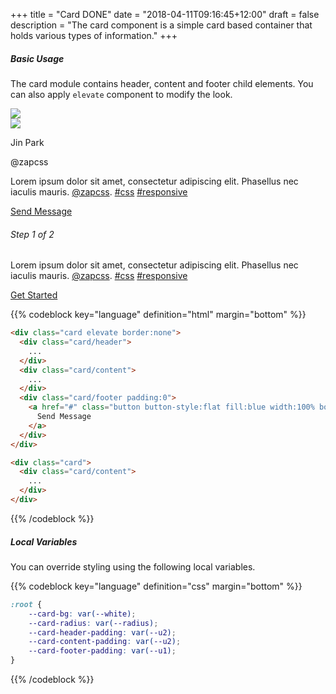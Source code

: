 +++
title = "Card DONE"
date = "2018-04-11T09:16:45+12:00"
draft = false
description = "The card component is a simple card based container that holds various types of information."
+++

##### Basic Usage

The card module contains header, content and footer child elements. You can also apply `elevate` component to modify the look.

<div class="row row-gutter:2 margin-bottom:2 margin-top:4">
  <div class="column:12 column@sm:6">
    <div class="card elevate border:none margin-bottom:2">
      <div class="card/header padding:0">
        <img src="https://i.imgur.com/Ig4qpjc.jpg" class="media">
      </div>
      <div class="card/content border-bottom">
        <div class="row:media margin-bottom:2">
          <div class="column margin-right:2">
            <img src="https://pbs.twimg.com/profile_images/803356024690216960/CH3i813s_400x400.jpg" class="media border-radius:round media-size:2 fill:primary">
          </div>
          <div class="column display:flex align-item:middle">
            <div>
              <p class="margin:0 font-weight:medium color:black font-height:0">Jin Park</p>
              <span class="font-size:tiny font-height:0">@zapcss</span>
            </div>
          </div>
        </div>
        <p>
          Lorem ipsum dolor sit amet, consectetur adipiscing elit. Phasellus nec iaculis mauris. <a href="#">@zapcss</a>. <a href="#">#css</a> <a href="#">#responsive</a>
        </p>
      </div>
      <div class="card/footer padding:0">
        <a href="#" class="button button-style:flat fill:blue width:100% border-radius:sharp border-radius-bottom">
          Send Message
        </a>
      </div>
    </div>
  </div>
  <div class="column:12 column@sm:6">
    <div class="card border-style:radius margin-bottom:2">
      <div class="card/content">
        <h6 class="font font-weight:medium margin-bottom:2">Step 1 of 2</h6>
        <p>Lorem ipsum dolor sit amet, consectetur adipiscing elit. Phasellus nec iaculis mauris. <a href="#">@zapcss</a>. <a href="#">#css</a> <a href="#">#responsive</a></p>
        <div>
        <a href="#" class="button button-size:2 button-grow:1 fill:blue elevate font-weight:medium">
          Get Started
        </a>
        </div>
      </div>
    </div>
  </div>
</div>

{{% codeblock key="language" definition="html" margin="bottom" %}}
```html
<div class="card elevate border:none">
  <div class="card/header">
    ...
  </div>
  <div class="card/content">
    ...
  </div>
  <div class="card/footer padding:0">
    <a href="#" class="button button-style:flat fill:blue width:100% border-radius:sharp border-radius-bottom">
      Send Message
    </a>
  </div>
</div>

<div class="card">
  <div class="card/content">
    ...
  </div>
</div>
```
{{% /codeblock %}}

##### Local Variables

You can override styling using the following local variables.

{{% codeblock key="language" definition="css" margin="bottom" %}}
```css
:root {
	--card-bg: var(--white);
	--card-radius: var(--radius);
	--card-header-padding: var(--u2);
	--card-content-padding: var(--u2);
	--card-footer-padding: var(--u1);
}
```
{{% /codeblock %}}
